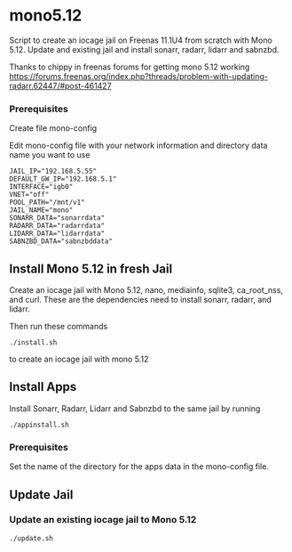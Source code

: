 # mono5.12

Script to create an iocage jail on Freenas 11.1U4 from scratch with Mono 5.12. Update and existing jail and install sonarr, radarr, lidarr and sabnzbd.  

Thanks to chippy in freenas forums for getting mono 5.12 working https://forums.freenas.org/index.php?threads/problem-with-updating-radarr.62447/#post-461427

### Prerequisites
Create file mono-config

Edit mono-config file with your network information and directory data name you want to use
```
JAIL_IP="192.168.5.55"
DEFAULT_GW_IP="192.168.5.1"
INTERFACE="igb0"
VNET="off"
POOL_PATH="/mnt/v1"
JAIL_NAME="mono"
SONARR_DATA="sonarrdata"
RADARR_DATA="radarrdata"
LIDARR_DATA="lidarrdata"
SABNZBD_DATA="sabnzbddata"
```
## Install Mono 5.12 in fresh Jail

Create an iocage jail with Mono 5.12, nano, mediainfo, sqlite3, ca_root_nss, and curl. These are the dependencies need to install sonarr, radarr, and lidarr.

Then run these commands
```
./install.sh
```
to create an iocage jail with mono 5.12

## Install Apps
Install Sonarr, Radarr, Lidarr and Sabnzbd to the same jail by running
```
./appinstall.sh
```
### Prerequisites
Set the name of the directory for the apps data in the mono-config file.

## Update Jail

### Update an existing iocage jail to Mono 5.12

```
./update.sh
```
